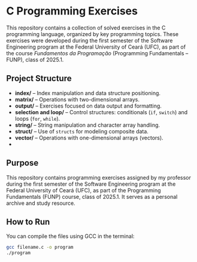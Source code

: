 # C Programming Exercises

This repository contains a collection of solved exercises in the C programming language, organized by key programming topics. These exercises were developed during the first semester of the Software Engineering program at the Federal University of Ceará (UFC), as part of the course *Fundamentos da Programação* (Programming Fundamentals – FUNP), class of 2025.1.

## Project Structure

- **index/** – Index manipulation and data structure positioning.
- **matrix/** – Operations with two-dimensional arrays.
- **output/** – Exercises focused on data output and formatting.
- **selection and loop/** – Control structures: conditionals (`if`, `switch`) and loops (`for`, `while`).
- **string/** – String manipulation and character array handling.
- **struct/** – Use of `structs` for modeling composite data.
- **vector/** – Operations with one-dimensional arrays (vectors).
- 
## Purpose

This repository contains programming exercises assigned by my professor during the first semester of the Software Engineering program at the Federal University of Ceará (UFC), as part of the Programming Fundamentals (FUNP) course, class of 2025.1. It serves as a personal archive and study resource.

## How to Run

You can compile the files using GCC in the terminal:

```bash
gcc filename.c -o program
./program
